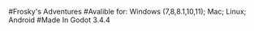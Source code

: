 #Frosky's Adventures
#Avalible for: Windows (7,8,8.1,10,11); Mac; Linux; Android
#Made In Godot 3.4.4
